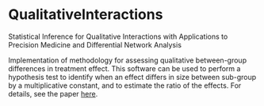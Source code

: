 # QualitativeInteractions
Statistical Inference for Qualitative Interactions with Applications to Precision Medicine and Differential Network Analysis

Implementation of methodology for assessing qualitative between-group differences in treatment effect.  This software can be used to perform a hypothesis test to identify when an effect differs in size between sub-group by a multiplicative constant, and to estimate the ratio of the effects.   For details, see the paper [here](https://arxiv.org/abs/2010.08703).
